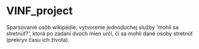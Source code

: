 # VINF_project
Sparsovanie osôb wikipédie, vytvorenie jednoduchej služby 'mohli sa stretnúť?', ktorá po zadaní dvoch mien určí, či sa mohli dané osoby stretnúť (prekryv času ich života).
